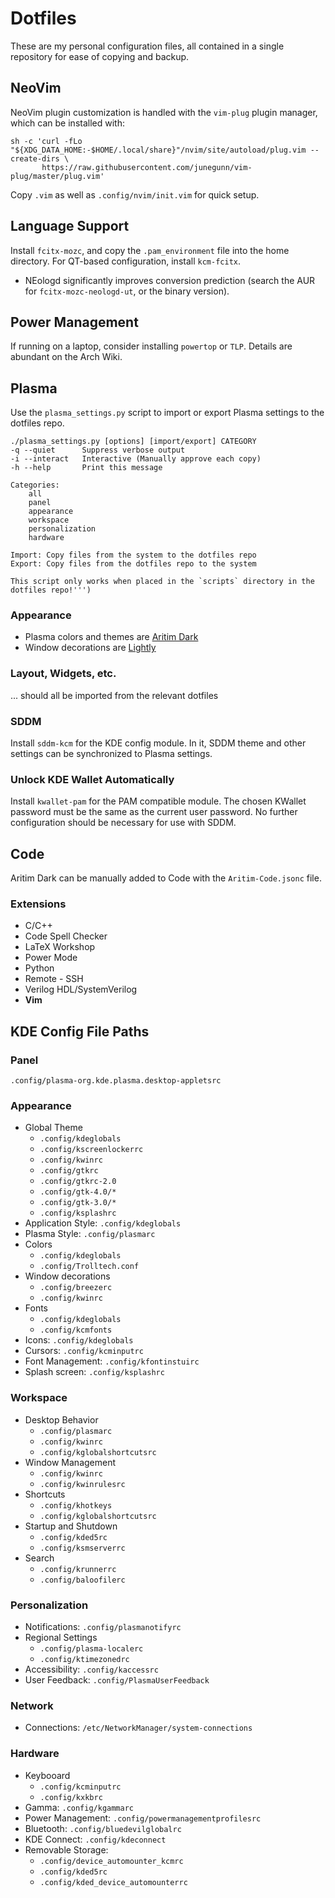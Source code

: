 #   Dotfiles
These are my personal configuration files, all contained in a single repository
for ease of copying and backup.

##  NeoVim
NeoVim plugin customization is handled with the `vim-plug` plugin manager,
which can be installed with:

```
sh -c 'curl -fLo "${XDG_DATA_HOME:-$HOME/.local/share}"/nvim/site/autoload/plug.vim --create-dirs \
       https://raw.githubusercontent.com/junegunn/vim-plug/master/plug.vim'
```

Copy `.vim` as well as `.config/nvim/init.vim` for quick setup.

##  Language Support
Install `fcitx-mozc`, and copy the `.pam_environment` file into the home directory.
For QT-based configuration, install `kcm-fcitx`.
  - NEologd significantly improves conversion prediction (search the AUR for
      `fcitx-mozc-neologd-ut`, or the binary version).

##  Power Management
If running on a laptop, consider installing `powertop` or `TLP`.  Details are
abundant on the Arch Wiki.

##  Plasma
Use the `plasma_settings.py` script to import or export Plasma settings to the
dotfiles repo.
```
./plasma_settings.py [options] [import/export] CATEGORY
-q --quiet      Suppress verbose output
-i --interact   Interactive (Manually approve each copy)
-h --help       Print this message

Categories:
    all
    panel
    appearance
    workspace
    personalization
    hardware

Import: Copy files from the system to the dotfiles repo
Export: Copy files from the dotfiles repo to the system

This script only works when placed in the `scripts` directory in the dotfiles repo!''')
```
### Appearance
  - Plasma colors and themes are [Aritim Dark](https://github.com/Mrcuve0/Aritim-Dark)
  - Window decorations are [Lightly](https://github.com/Luwx/Lightly)

### Layout, Widgets, etc.
... should all be imported from the relevant dotfiles

### SDDM
Install `sddm-kcm` for the KDE config module.  In it, SDDM theme and other settings
can be synchronized to Plasma settings.

### Unlock KDE Wallet Automatically
Install `kwallet-pam` for the PAM compatible module.  The chosen KWallet password
must be the same as the current user password.  No further configuration should
be necessary for use with SDDM.

##  Code
Aritim Dark can be manually added to Code with the `Aritim-Code.jsonc` file.

### Extensions
  - C/C++
  - Code Spell Checker
  - LaTeX Workshop
  - Power Mode
  - Python
  - Remote - SSH
  - Verilog HDL/SystemVerilog
  - **Vim**

##  KDE Config File Paths
### Panel
`.config/plasma-org.kde.plasma.desktop-appletsrc`

### Appearance
  - Global Theme
    - `.config/kdeglobals`
    - `.config/kscreenlockerrc`
    - `.config/kwinrc`
    - `.config/gtkrc`
    - `.config/gtkrc-2.0`
    - `.config/gtk-4.0/*`
    - `.config/gtk-3.0/*`
    - `.config/ksplashrc`
  - Application Style: `.config/kdeglobals`
  - Plasma Style: `.config/plasmarc`
  - Colors
    - `.config/kdeglobals`
    - `.config/Trolltech.conf`
  - Window decorations
    - `.config/breezerc`
    - `.config/kwinrc`
  - Fonts
    - `.config/kdeglobals`
    - `.config/kcmfonts`
  - Icons: `.config/kdeglobals`
  - Cursors: `.config/kcminputrc`
  - Font Management: `.config/kfontinstuirc`
  - Splash screen: `.config/ksplashrc`

### Workspace
  - Desktop Behavior
    - `.config/plasmarc`
    - `.config/kwinrc`
    - `.config/kglobalshortcutsrc`
  - Window Management
    - `.config/kwinrc`
    - `.config/kwinrulesrc`
  - Shortcuts
    - `.config/khotkeys`
    - `.config/kglobalshortcutsrc`
  - Startup and Shutdown
    - `.config/kded5rc`
    - `.config/ksmserverrc`
  - Search
    - `.config/krunnerrc`
    - `.config/baloofilerc`

### Personalization
  - Notifications: `.config/plasmanotifyrc`
  - Regional Settings
    - `.config/plasma-localerc`
    - `.config/ktimezonedrc`
  - Accessibility: `.config/kaccessrc`
  - User Feedback: `.config/PlasmaUserFeedback`

### Network
  - Connections: `/etc/NetworkManager/system-connections`

### Hardware
  - Keybooard
    - `.config/kcminputrc`
    - `.config/kxkbrc`
  - Gamma: `.config/kgammarc`
  - Power Management: `.config/powermanagementprofilesrc`
  - Bluetooth: `.config/bluedevilglobalrc`
  - KDE Connect: `.config/kdeconnect`
  - Removable Storage:
    - `.config/device_automounter_kcmrc`
    - `.config/kded5rc`
    - `.config/kded_device_automounterrc`


